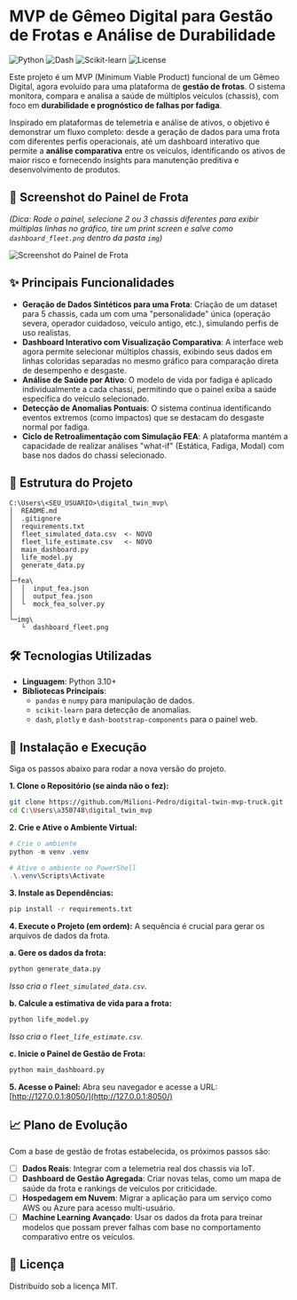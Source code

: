 # MVP de Gêmeo Digital para Gestão de Frotas e Análise de Durabilidade

![Python](https://img.shields.io/badge/Python-3.10+-blue?logo=python)
![Dash](https://img.shields.io/badge/Dash-2.17-blue?logo=plotly)
![Scikit-learn](https://img.shields.io/badge/SciKit--Learn-1.3+-orange?logo=scikit-learn)
![License](https://img.shields.io/badge/License-MIT-green)

Este projeto é um MVP (Minimum Viable Product) funcional de um Gêmeo Digital, agora evoluído para uma plataforma de **gestão de frotas**. O sistema monitora, compara e analisa a saúde de múltiplos veículos (chassis), com foco em **durabilidade e prognóstico de falhas por fadiga**.

Inspirado em plataformas de telemetria e análise de ativos, o objetivo é demonstrar um fluxo completo: desde a geração de dados para uma frota com diferentes perfis operacionais, até um dashboard interativo que permite a **análise comparativa** entre os veículos, identificando os ativos de maior risco e fornecendo insights para manutenção preditiva e desenvolvimento de produtos.

## 📸 Screenshot do Painel de Frota

*(Dica: Rode o painel, selecione 2 ou 3 chassis diferentes para exibir múltiplas linhas no gráfico, tire um print screen e salve como `dashboard_fleet.png` dentro da pasta `img`)*

![Screenshot do Painel de Frota](img/dashboard_fleet.png)

## ✨ Principais Funcionalidades

-   **Geração de Dados Sintéticos para uma Frota**: Criação de um dataset para 5 chassis, cada um com uma "personalidade" única (operação severa, operador cuidadoso, veículo antigo, etc.), simulando perfis de uso realistas.
-   **Dashboard Interativo com Visualização Comparativa**: A interface web agora permite selecionar múltiplos chassis, exibindo seus dados em linhas coloridas separadas no mesmo gráfico para comparação direta de desempenho e desgaste.
-   **Análise de Saúde por Ativo**: O modelo de vida por fadiga é aplicado individualmente a cada chassi, permitindo que o painel exiba a saúde específica do veículo selecionado.
-   **Detecção de Anomalias Pontuais**: O sistema continua identificando eventos extremos (como impactos) que se destacam do desgaste normal por fadiga.
-   **Ciclo de Retroalimentação com Simulação FEA**: A plataforma mantém a capacidade de realizar análises "what-if" (Estática, Fadiga, Modal) com base nos dados do chassi selecionado.

## 📁 Estrutura do Projeto

```
C:\Users\<SEU_USUARIO>\digital_twin_mvp\
│  README.md
│  .gitignore
│  requirements.txt
│  fleet_simulated_data.csv  <- NOVO
│  fleet_life_estimate.csv   <- NOVO
│  main_dashboard.py
│  life_model.py
│  generate_data.py
│
├─fea\
│  │  input_fea.json
│  │  output_fea.json
│  └  mock_fea_solver.py
│
└─img\
   └  dashboard_fleet.png
```

## 🛠️ Tecnologias Utilizadas

-   **Linguagem**: Python 3.10+
-   **Bibliotecas Principais**:
    -   `pandas` e `numpy` para manipulação de dados.
    -   `scikit-learn` para detecção de anomalias.
    -   `dash`, `plotly` e `dash-bootstrap-components` para o painel web.

## 🚀 Instalação e Execução

Siga os passos abaixo para rodar a nova versão do projeto.

**1. Clone o Repositório (se ainda não o fez):**
```bash
git clone https://github.com/Milioni-Pedro/digital-twin-mvp-truck.git
cd C:\Users\a350748\digital_twin_mvp
```

**2. Crie e Ative o Ambiente Virtual:**
```powershell
# Crie o ambiente
python -m venv .venv

# Ative o ambiente no PowerShell
.\.venv\Scripts\Activate
```

**3. Instale as Dependências:**
```bash
pip install -r requirements.txt
```

**4. Execute o Projeto (em ordem):**
A sequência é crucial para gerar os arquivos de dados da frota.

   **a. Gere os dados da frota:**
   ```bash
   python generate_data.py
   ```
   *Isso cria o `fleet_simulated_data.csv`.*

   **b. Calcule a estimativa de vida para a frota:**
   ```bash
   python life_model.py
   ```
   *Isso cria o `fleet_life_estimate.csv`.*

   **c. Inicie o Painel de Gestão de Frota:**
   ```bash
   python main_dashboard.py
   ```
   
**5. Acesse o Painel:**
   Abra seu navegador e acesse a URL: [http://127.0.0.1:8050/](http://127.0.0.1:8050/)

## 📈 Plano de Evolução

Com a base de gestão de frotas estabelecida, os próximos passos são:
-   [ ] **Dados Reais**: Integrar com a telemetria real dos chassis via IoT.
-   [ ] **Dashboard de Gestão Agregada**: Criar novas telas, como um mapa de saúde da frota e rankings de veículos por criticidade.
-   [ ] **Hospedagem em Nuvem**: Migrar a aplicação para um serviço como AWS ou Azure para acesso multi-usuário.
-   [ ] **Machine Learning Avançado**: Usar os dados da frota para treinar modelos que possam prever falhas com base no comportamento comparativo entre os veículos.

## 📄 Licença

Distribuído sob a licença MIT.